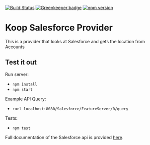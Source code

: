[![Build Status](https://travis-ci.org/Jking-GIS/koop-provider-Salesforce.svg?branch=master)](https://travis-ci.org/Jking-GIS/koop-provider-Salesforce) [![Greenkeeper badge](https://badges.greenkeeper.io/Jking-GIS/koop-provider-Salesforce.svg)](https://greenkeeper.io/) [![npm version](https://img.shields.io/npm/v/koop-salesforce.svg?style=flat-square)](https://www.npmjs.com/package/koop-salesforce)

# Koop Salesforce Provider

This is a provider that looks at Salesforce and gets the location from Accounts

## Test it out
Run server:
- `npm install`
- `npm start`

Example API Query:
- `curl localhost:8080/Salesforce/FeatureServer/0/query`

Tests:

- `npm test`

Full documentation of the Salesforce api is provided [here](https://developer.salesforce.com/docs/atlas.en-us.api_rest.meta/api_rest/intro_what_is_rest_api.htm).
